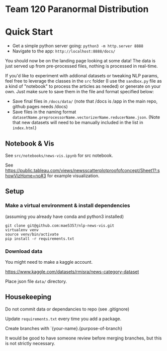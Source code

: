 # Team 120 Paranormal Distribution

# Quick Start
- Get a simple python server going: `python3 -m http.server 8888`
- Navigate to the app: `http://localhost:8888/docs/`

You should now be on the landing page looking at some data!
The data is just served up from pre-processed files, nothing is processed in real-time.

If you'd like to experiment with addional datasets or tweaking NLP params, feel free to leverage the classes in the `src` folder (I use the `sandbox.py` file as a kind of "notebook" to process the articles as needed) or generate on your own.  Just make sure to save them in the file and format specified below:
- Save final files in `/docs/data/` (note that /docs is /app in the main repo, github pages needs /docs)
- Save files in the naming format `datasetName.preprocessorName.vectorizerName.reducerName.json`.  (Note that new datasets will need to be manually included in the list in `index.html`)

## Notebook & Vis

See `src/notebooks/news-vis.ipynb` for src notebook.

See https://public.tableau.com/views/newsscatterplotproofofconcept/Sheet1?:showVizHome=no#3 for example visualization.

## Setup

### Make a virtual environment & install dependencies

(assuming you already have conda and python3 installed)
```
git clone git@github.com:mae5357/nlp-news-vis.git
virtualenv venv
source venv/bin/activate
pip install -r requirements.txt
```

### Download data

You might need to make a kaggle account. 

https://www.kaggle.com/datasets/rmisra/news-category-dataset

Place json file `data/` directory.

## Housekeeping

Do not commit data or dependancies to repo (see .gitignore)

Update `requirements.txt` every time you add a package.

Create branches with `{your-name}.{purpose-of-branch}

It would be good to have someone review before merging branches, but this is not strictly necessary.
